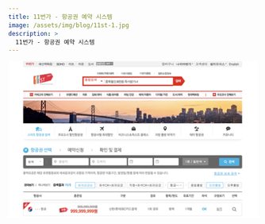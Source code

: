 ```yaml
---
title: 11번가 - 항공권 예약 시스템
image: /assets/img/blog/11st-1.jpg
description: >
  11번가 - 항공권 예약 시스템
---
```


![](/assets/img/blog/11st-2.jpg)